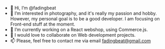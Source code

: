 - 👋 Hi, I’m @fadingbeat
- 👀 I’m interested in photography, and it's really my passion and hobby. However, my personal goal is to be a good developer. I am focusing on Front-end stuff at the moment.
- 🌱 I’m currently working on a React webshop, using Commerce.js.
- 💞️ I would love to collaborate on Web development projects. 
- 📫 Please, feel free to contact me via email fadingbeat@gmail.com

<!---
fadingbeat/fadingbeat is a ✨ special ✨ repository because its `README.md` (this file) appears on your GitHub profile.
You can click the Preview link to take a look at your changes.
--->
